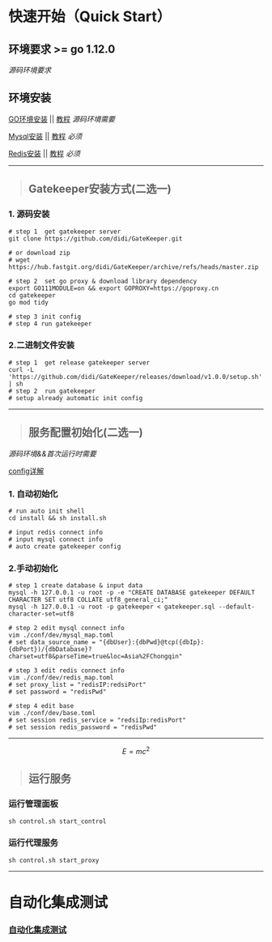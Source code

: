 # 快速开始（Quick Start）

## 环境要求 >= go 1.12.0
_源码环境要求_


## 环境安装

[GO环境安装](https://golang.google.cn/dl/) ||  [教程](https://www.runoob.com/go/go-environment.html) *源码环境需要*

[Mysql安装](https://dev.mysql.com/downloads/mysql/) || [教程](https://www.runoob.com/mysql/mysql-install.html) *必须*

[Redis安装](https://github.com/tporadowski/redis/releases) || [教程](https://www.runoob.com/redis/redis-install.html) *必须*

---

> ## Gatekeeper安装方式(二选一)

### 1. 源码安装
```
# step 1  get gatekeeper server 
git clone https://github.com/didi/GateKeeper.git

# or download zip
# wget https://hub.fastgit.org/didi/GateKeeper/archive/refs/heads/master.zip

# step 2  set go proxy & download library dependency
export GO111MODULE=on && export GOPROXY=https://goproxy.cn
cd gatekeeper
go mod tidy

# step 3 init config
# step 4 run gatekeeper
```

### 2.二进制文件安装

```
# step 1  get release gatekeeper server 
curl -L 'https://github.com/didi/GateKeeper/releases/download/v1.0.0/setup.sh' | sh
# step 2  run gatekeeper
# setup already automatic init config
```

---

> ## 服务配置初始化(二选一)

_源码环境&&首次运行时需要_

[config详解](https://github.com/didi/Gatekeeper/blob/master/doc/config/README.md)

### 1. 自动初始化
```
# run auto init shell 
cd install && sh install.sh

# input redis connect info 
# input mysql connect info
# auto create gatekeeper config
```

### 2.手动初始化
```
# step 1 create database & input data
mysql -h 127.0.0.1 -u root -p -e "CREATE DATABASE gatekeeper DEFAULT CHARACTER SET utf8 COLLATE utf8_general_ci;"
mysql -h 127.0.0.1 -u root -p gatekeeper < gatekeeper.sql --default-character-set=utf8

# step 2 edit mysql connect info
vim ./conf/dev/mysql_map.toml
# set data_source_name = "{dbUser}:{dbPwd}@tcp({dbIp}:{dbPort})/{dbDatabase}?charset=utf8&parseTime=true&loc=Asia%2FChongqin" 

# step 3 edit redis connect info
vim ./conf/dev/redis_map.toml
# set proxy_list = "redisIP:redsiPort"
# set password = "redisPwd"

# step 4 edit base
vim ./conf/dev/base.toml
# set session redis_service = "redsiIp:redisPort"
# set session redis_password = "redisPwd"
```
---
```math
E = mc^2
```


> ## 运行服务

### 运行管理面板

```
sh control.sh start_control 
```

### 运行代理服务

```
sh control.sh start_proxy 
```

---

# 自动化集成测试

### [自动化集成测试](https://github.com/didi/Gatekeeper/blob/master/test_suites/README.md)